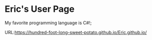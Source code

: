 # Eric's User Page
My favorite programming language is C#!;

URL:https://hundred-foot-long-sweet-potato.github.io/Eric.github.io/
